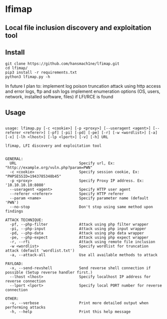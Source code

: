 # lfimap
## Local file inclusion discovery and exploitation tool


## Install

```
git clone https://github.com/hansmach1ne/lfimap.git
cd lfimap/
pip3 install -r requirements.txt
python3 lfimap.py -h

```

In future I plan to: implement log poison truncation attack using http access and error logs, ftp and ssh logs
	             implement enumeration options (OS, users, network, installed software, files) if LFI/RCE is found


## Usage

```

usage: lfimap.py [-c <cookie>] [-p <proxy>] [--useragent <agent>] [--referer <referer>] [-pf] [-pi] [-pd] [-pe] [-r] [-w <wordlist>] [-a] [-x] [-lh <lhost>] [-lp <lport>] [-v] [-h] URL

lfimap, LFI discovery and exploitation tool


GENERAL:
  URL                            Specify url, Ex: "http://example.org/vuln.php?param=PWN"
  -c <cookie>                    Specify session cookie, Ex: "PHPSESSID=1943785348b45"
  -p <proxy>                     Specify Proxy IP address. Ex: '10.10.10.10:8080'
  --useragent <agent>            Specify HTTP user agent
  --referer <referer>            Specify HTTP referer
  --param <name>                 Specify parameter name (default 'PWN')
  --no-stop                      Don't stop using same method upon findings

ATTACK TECHNIQUE:
  -pf, --php-filter              Attack using php filter wrapper
  -pi, --php-input               Attack using php input wrapper
  -pd, --php-data                Attack using php data wrapper
  -pe, --php-expect              Attack using php expect wrapper
  -r, --rfi                      Attack using remote file inclusion
  -w <wordlist>                  Specify wordlist for truncation attack (default 'wordlist.txt')
  -a, --attack-all               Use all available methods to attack

PAYLOAD:
  -x, --send-revshell            Send reverse shell connection if possible (Setup reverse handler first.)
  --lhost <lhost>                Specify localhost IP address for reverse connection
  --lport <lport>                Specify local PORT number for reverse connection

OTHER:
  -v, --verbose                  Print more detailed output when performing attacks
  -h, --help                     Print this help message


```
